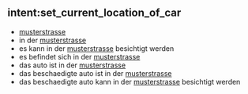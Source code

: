 ## intent:set_current_location_of_car
- [musterstrasse](current_location_of_car)
- in der [musterstrasse](current_location_of_car)
- es kann in der [musterstrasse](current_location_of_car) besichtigt werden
- es befindet sich in der [musterstrasse](current_location_of_car)
- das auto ist in der [musterstrasse](current_location_of_car)
- das beschaedigte auto ist in der [musterstrasse](current_location_of_car)
- das beschaedigte auto kann in der [musterstrasse](current_location_of_car) besichtigt werden
